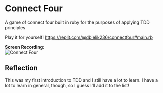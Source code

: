 # Connect Four
A game of connect four built in ruby for the purposes of applying TDD principles

Play it for yourself! https://replit.com/@dbielik236/connectfour#main.rb

<strong>Screen Recording:</strong><br>
![Connect Four](https://user-images.githubusercontent.com/95592670/204043653-5a3f42de-3118-4f90-9134-b073fd8704ba.gif)


## Reflection
This was my first introduction to TDD and I still have a lot to learn. I have a lot to learn in general, though, so I guess I'll add it to the list!
